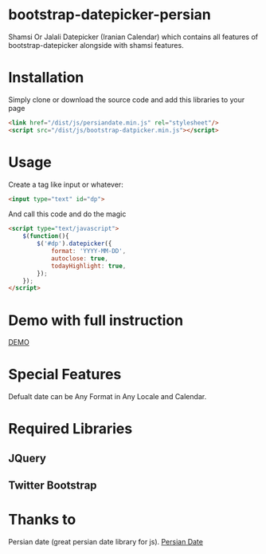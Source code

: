 # bootstrap-datepicker-persian


Shamsi Or Jalali Datepicker (Iranian Calendar) which contains all features of bootstrap-datepicker alongside with shamsi features.

# Installation


Simply clone or download the source code and add this libraries to your page

```html
<link href="/dist/js/persiandate.min.js" rel="stylesheet"/>
<script src="/dist/js/bootstrap-datpicker.min.js"></script>
```

# Usage

Create a tag like input or whatever:
```html
<input type="text" id="dp">
```

And call this code and do the magic

```html
<script type="text/javascript">
    $(function(){
        $('#dp').datepicker({
            format: 'YYYY-MM-DD',
            autoclose: true,
            todayHighlight: true,
        });
    });
</script>
```

# Demo with full instruction
[DEMO](https://mzangeneh.github.io/bootstrap-datepicker-shamsi)

# Special Features

Defualt date can be Any Format in Any Locale and Calendar.

# Required Libraries

## JQuery
## Twitter Bootstrap

# Thanks to

Persian date (great persian date library for js).
[Persian Date](https://github.com/babakhani/PersianDate) 

